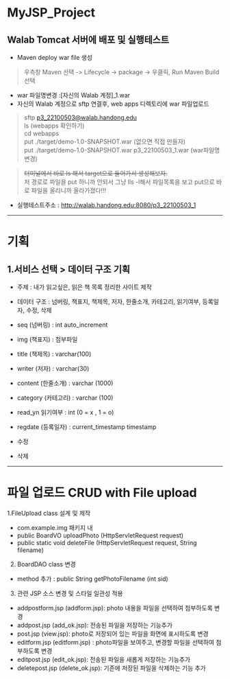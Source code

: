 # MyJSP_Project

## Walab Tomcat 서버에 배포 및 실행테스트

- Maven deploy war file 생성 <br>
> 우측창 Maven 선택 -> Lifecycle -> package -> 우클릭, Run Maven Build 선택 <br>

- war 파일명변경 :[자신의 Walab 계정]_1.war <br>
- 자신의 Walab 계정으로 sftp 연결후, web apps 디렉토리에 war 파일업로드 <br>
> sftp p3_22100503@walab.handong.edu <br>
> ls (webapps 확인하기) <br>
> cd webapps <br>
> put ./target/demo-1.0-SNAPSHOT.war (없으면 직접 만들자) <br>
> put ./target/demo-1.0-SNAPSHOT.war p3_22100503_1.war (war파일명 변경)  <br>

> ~~터미널에서 바로 ls 해서 target으로 들어가서 생성해보자.~~<br>
> 저 경로로 파일을 put 하니까 안되서 그냥 lls -l해서 파일목록을 보고 put으로 바로 파일을 올리니까 올라가졌다!!!

- 실행테스트주소 : http://walab.handong.edu:8080/p3_22100503_1

------
# 기획

## 1.서비스 선택 > 데이터 구조 기획 
- 주제 : 내가 읽고싶은, 읽은 책 목록 정리한 사이트 제작
- 데이터 구조 : 넘버링, 책표지, 책제목, 저자, 한줄소개, 카테고리, 읽기여부, 등록일자, 수정, 삭제

- seq (넘버링) : int auto_increment
- img (책표지) : 첨부파일 
- title (책제목) : varchar(100)
- writer (저자) : varchar(30)
- content (한줄소개) : varchar (1000)
- category (카테고리) : varchar (100)
- read_yn 읽기여부 : int (0 = x , 1 = o)
- regdate (등록일자) : current_timestamp timestamp
- 수정
- 삭제 


----
# 파일 업로드 CRUD with File upload
1.FileUpload class 설계 및 제작
- com.example.img 패키지 내
- public BoardVO uploadPhoto (HttpServletRequest request)
- public static void deleteFile (HttpServletRequest request, String filename)

2. BoardDAO class 변경
- method 추가 : public String getPhotoFilename (int sid)

3. 관련 JSP 소스 변경 및 스타일 일관성 적용
- addpostform.jsp (addform.jsp): photo 내용을 파일을 선택하여 첨부하도록 변경
- addpost.jsp (add_ok.jsp): 전송된 파일을 저장하는 기능추가
- post.jsp (view.jsp): photo로 저장되어 있는 파일을 화면에 표시하도록 변경
- editform.jsp (editform.jsp) : photo파일을 보여주고, 변경할 파일을 선택하여 첨부하도록 변경
- editpost.jsp (edit_ok.jsp): 전송된 파일을 새롭게 저장하는 기능추가
- deletepost.jsp (delete_ok.jsp): 기존에 저장된 파일을 삭제하는 기능 추가

